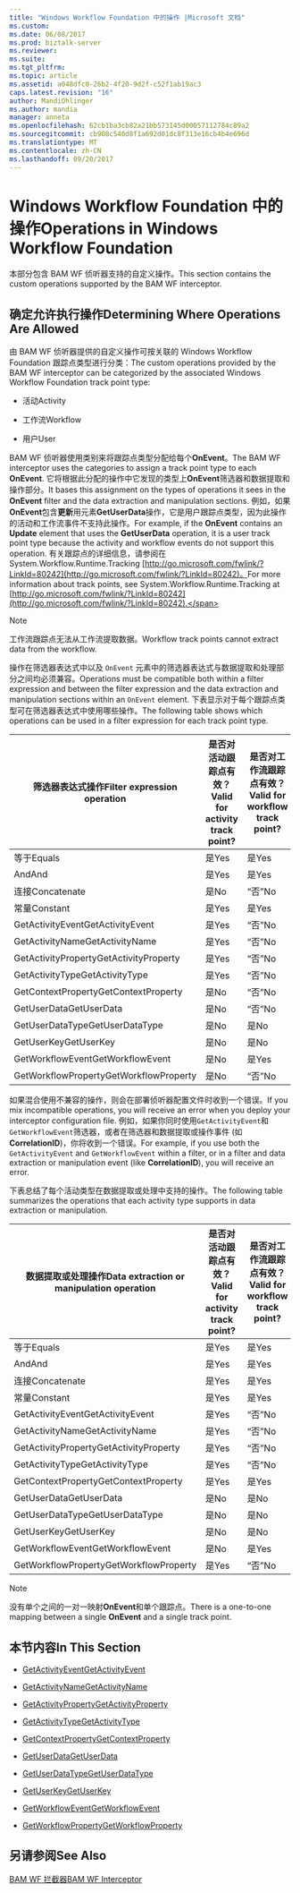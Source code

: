 ```yaml
---
title: "Windows Workflow Foundation 中的操作 |Microsoft 文档"
ms.custom: 
ms.date: 06/08/2017
ms.prod: biztalk-server
ms.reviewer: 
ms.suite: 
ms.tgt_pltfrm: 
ms.topic: article
ms.assetid: a048dfc0-26b2-4f20-9d2f-c52f1ab19ac3
caps.latest.revision: "16"
author: MandiOhlinger
ms.author: mandia
manager: anneta
ms.openlocfilehash: 62cb1ba3cb82a21bb573145d00057112784c89a2
ms.sourcegitcommit: cb908c540d8f1a692d01dc8f313e16cb4b4e696d
ms.translationtype: MT
ms.contentlocale: zh-CN
ms.lasthandoff: 09/20/2017
---
```

# <a name="operations-in-windows-workflow-foundation"></a><span data-ttu-id="42b6e-102">Windows Workflow Foundation 中的操作</span><span class="sxs-lookup"><span data-stu-id="42b6e-102">Operations in Windows Workflow Foundation</span></span>
<span data-ttu-id="42b6e-103">本部分包含 BAM WF 侦听器支持的自定义操作。</span><span class="sxs-lookup"><span data-stu-id="42b6e-103">This section contains the custom operations supported by the BAM WF interceptor.</span></span>  
  
## <a name="determining-where-operations-are-allowed"></a><span data-ttu-id="42b6e-104">确定允许执行操作</span><span class="sxs-lookup"><span data-stu-id="42b6e-104">Determining Where Operations Are Allowed</span></span>  
 <span data-ttu-id="42b6e-105">由 BAM WF 侦听器提供的自定义操作可按关联的 Windows Workflow Foundation 跟踪点类型进行分类：</span><span class="sxs-lookup"><span data-stu-id="42b6e-105">The custom operations provided by the BAM WF interceptor can be categorized by the associated Windows Workflow Foundation track point type:</span></span>  
  
-   <span data-ttu-id="42b6e-106">活动</span><span class="sxs-lookup"><span data-stu-id="42b6e-106">Activity</span></span>  
  
-   <span data-ttu-id="42b6e-107">工作流</span><span class="sxs-lookup"><span data-stu-id="42b6e-107">Workflow</span></span>  
  
-   <span data-ttu-id="42b6e-108">用户</span><span class="sxs-lookup"><span data-stu-id="42b6e-108">User</span></span>  
  
 <span data-ttu-id="42b6e-109">BAM WF 侦听器使用类别来将跟踪点类型分配给每个**OnEvent**。</span><span class="sxs-lookup"><span data-stu-id="42b6e-109">The BAM WF interceptor uses the categories to assign a track point type to each **OnEvent**.</span></span> <span data-ttu-id="42b6e-110">它将根据此分配的操作中它发现的类型上**OnEvent**筛选器和数据提取和操作部分。</span><span class="sxs-lookup"><span data-stu-id="42b6e-110">It bases this assignment on the types of operations it sees in the **OnEvent** filter and the data extraction and manipulation sections.</span></span> <span data-ttu-id="42b6e-111">例如，如果**OnEvent**包含**更新**用元素**GetUserData**操作，它是用户跟踪点类型，因为此操作的活动和工作流事件不支持此操作。</span><span class="sxs-lookup"><span data-stu-id="42b6e-111">For example, if the **OnEvent** contains an **Update** element that uses the **GetUserData** operation, it is a user track point type because the activity and workflow events do not support this operation.</span></span> <span data-ttu-id="42b6e-112">有关跟踪点的详细信息，请参阅在 System.Workflow.Runtime.Tracking [http://go.microsoft.com/fwlink/?LinkId=80242](http://go.microsoft.com/fwlink/?LinkId=80242)。</span><span class="sxs-lookup"><span data-stu-id="42b6e-112">For more information about track points, see System.Workflow.Runtime.Tracking at [http://go.microsoft.com/fwlink/?LinkId=80242](http://go.microsoft.com/fwlink/?LinkId=80242).</span></span>  
  
> [!NOTE]
>  <span data-ttu-id="42b6e-113">工作流跟踪点无法从工作流提取数据。</span><span class="sxs-lookup"><span data-stu-id="42b6e-113">Workflow track points cannot extract data from the workflow.</span></span>  
  
 <span data-ttu-id="42b6e-114">操作在筛选器表达式中以及 `OnEvent` 元素中的筛选器表达式与数据提取和处理部分之间均必须兼容。</span><span class="sxs-lookup"><span data-stu-id="42b6e-114">Operations must be compatible both within a filter expression and between the filter expression and the data extraction and manipulation sections within an `OnEvent` element.</span></span> <span data-ttu-id="42b6e-115">下表显示对于每个跟踪点类型可在筛选器表达式中使用哪些操作。</span><span class="sxs-lookup"><span data-stu-id="42b6e-115">The following table shows which operations can be used in a filter expression for each track point type.</span></span>  
  
|<span data-ttu-id="42b6e-116">筛选器表达式操作</span><span class="sxs-lookup"><span data-stu-id="42b6e-116">Filter expression operation</span></span>|<span data-ttu-id="42b6e-117">是否对活动跟踪点有效？</span><span class="sxs-lookup"><span data-stu-id="42b6e-117">Valid for activity track point?</span></span>|<span data-ttu-id="42b6e-118">是否对工作流跟踪点有效？</span><span class="sxs-lookup"><span data-stu-id="42b6e-118">Valid for workflow track point?</span></span>|<span data-ttu-id="42b6e-119">是否对用户跟踪点有效？</span><span class="sxs-lookup"><span data-stu-id="42b6e-119">Valid for user track point?</span></span>|  
|---------------------------------|-------------------------------------|-------------------------------------|---------------------------------|  
|<span data-ttu-id="42b6e-120">等于</span><span class="sxs-lookup"><span data-stu-id="42b6e-120">Equals</span></span>|<span data-ttu-id="42b6e-121">是</span><span class="sxs-lookup"><span data-stu-id="42b6e-121">Yes</span></span>|<span data-ttu-id="42b6e-122">是</span><span class="sxs-lookup"><span data-stu-id="42b6e-122">Yes</span></span>|<span data-ttu-id="42b6e-123">是</span><span class="sxs-lookup"><span data-stu-id="42b6e-123">Yes</span></span>|  
|<span data-ttu-id="42b6e-124">And</span><span class="sxs-lookup"><span data-stu-id="42b6e-124">And</span></span>|<span data-ttu-id="42b6e-125">是</span><span class="sxs-lookup"><span data-stu-id="42b6e-125">Yes</span></span>|<span data-ttu-id="42b6e-126">是</span><span class="sxs-lookup"><span data-stu-id="42b6e-126">Yes</span></span>|<span data-ttu-id="42b6e-127">是</span><span class="sxs-lookup"><span data-stu-id="42b6e-127">Yes</span></span>|  
|<span data-ttu-id="42b6e-128">连接</span><span class="sxs-lookup"><span data-stu-id="42b6e-128">Concatenate</span></span>|<span data-ttu-id="42b6e-129">是</span><span class="sxs-lookup"><span data-stu-id="42b6e-129">No</span></span>|<span data-ttu-id="42b6e-130">“否”</span><span class="sxs-lookup"><span data-stu-id="42b6e-130">No</span></span>|<span data-ttu-id="42b6e-131">是</span><span class="sxs-lookup"><span data-stu-id="42b6e-131">No</span></span>|  
|<span data-ttu-id="42b6e-132">常量</span><span class="sxs-lookup"><span data-stu-id="42b6e-132">Constant</span></span>|<span data-ttu-id="42b6e-133">是</span><span class="sxs-lookup"><span data-stu-id="42b6e-133">Yes</span></span>|<span data-ttu-id="42b6e-134">是</span><span class="sxs-lookup"><span data-stu-id="42b6e-134">Yes</span></span>|<span data-ttu-id="42b6e-135">是</span><span class="sxs-lookup"><span data-stu-id="42b6e-135">Yes</span></span>|  
|<span data-ttu-id="42b6e-136">GetActivityEvent</span><span class="sxs-lookup"><span data-stu-id="42b6e-136">GetActivityEvent</span></span>|<span data-ttu-id="42b6e-137">是</span><span class="sxs-lookup"><span data-stu-id="42b6e-137">Yes</span></span>|<span data-ttu-id="42b6e-138">“否”</span><span class="sxs-lookup"><span data-stu-id="42b6e-138">No</span></span>|<span data-ttu-id="42b6e-139">是</span><span class="sxs-lookup"><span data-stu-id="42b6e-139">No</span></span>|  
|<span data-ttu-id="42b6e-140">GetActivityName</span><span class="sxs-lookup"><span data-stu-id="42b6e-140">GetActivityName</span></span>|<span data-ttu-id="42b6e-141">是</span><span class="sxs-lookup"><span data-stu-id="42b6e-141">Yes</span></span>|<span data-ttu-id="42b6e-142">“否”</span><span class="sxs-lookup"><span data-stu-id="42b6e-142">No</span></span>|<span data-ttu-id="42b6e-143">是</span><span class="sxs-lookup"><span data-stu-id="42b6e-143">Yes</span></span>|  
|<span data-ttu-id="42b6e-144">GetActivityProperty</span><span class="sxs-lookup"><span data-stu-id="42b6e-144">GetActivityProperty</span></span>|<span data-ttu-id="42b6e-145">是</span><span class="sxs-lookup"><span data-stu-id="42b6e-145">Yes</span></span>|<span data-ttu-id="42b6e-146">“否”</span><span class="sxs-lookup"><span data-stu-id="42b6e-146">No</span></span>|<span data-ttu-id="42b6e-147">是</span><span class="sxs-lookup"><span data-stu-id="42b6e-147">Yes</span></span>|  
|<span data-ttu-id="42b6e-148">GetActivityType</span><span class="sxs-lookup"><span data-stu-id="42b6e-148">GetActivityType</span></span>|<span data-ttu-id="42b6e-149">是</span><span class="sxs-lookup"><span data-stu-id="42b6e-149">Yes</span></span>|<span data-ttu-id="42b6e-150">“否”</span><span class="sxs-lookup"><span data-stu-id="42b6e-150">No</span></span>|<span data-ttu-id="42b6e-151">是</span><span class="sxs-lookup"><span data-stu-id="42b6e-151">Yes</span></span>|  
|<span data-ttu-id="42b6e-152">GetContextProperty</span><span class="sxs-lookup"><span data-stu-id="42b6e-152">GetContextProperty</span></span>|<span data-ttu-id="42b6e-153">是</span><span class="sxs-lookup"><span data-stu-id="42b6e-153">No</span></span>|<span data-ttu-id="42b6e-154">“否”</span><span class="sxs-lookup"><span data-stu-id="42b6e-154">No</span></span>|<span data-ttu-id="42b6e-155">是</span><span class="sxs-lookup"><span data-stu-id="42b6e-155">No</span></span>|  
|<span data-ttu-id="42b6e-156">GetUserData</span><span class="sxs-lookup"><span data-stu-id="42b6e-156">GetUserData</span></span>|<span data-ttu-id="42b6e-157">是</span><span class="sxs-lookup"><span data-stu-id="42b6e-157">No</span></span>|<span data-ttu-id="42b6e-158">“否”</span><span class="sxs-lookup"><span data-stu-id="42b6e-158">No</span></span>|<span data-ttu-id="42b6e-159">是</span><span class="sxs-lookup"><span data-stu-id="42b6e-159">No</span></span>|  
|<span data-ttu-id="42b6e-160">GetUserDataType</span><span class="sxs-lookup"><span data-stu-id="42b6e-160">GetUserDataType</span></span>|<span data-ttu-id="42b6e-161">是</span><span class="sxs-lookup"><span data-stu-id="42b6e-161">No</span></span>|<span data-ttu-id="42b6e-162">是</span><span class="sxs-lookup"><span data-stu-id="42b6e-162">No</span></span>|<span data-ttu-id="42b6e-163">是</span><span class="sxs-lookup"><span data-stu-id="42b6e-163">Yes</span></span>|  
|<span data-ttu-id="42b6e-164">GetUserKey</span><span class="sxs-lookup"><span data-stu-id="42b6e-164">GetUserKey</span></span>|<span data-ttu-id="42b6e-165">是</span><span class="sxs-lookup"><span data-stu-id="42b6e-165">No</span></span>|<span data-ttu-id="42b6e-166">是</span><span class="sxs-lookup"><span data-stu-id="42b6e-166">No</span></span>|<span data-ttu-id="42b6e-167">是</span><span class="sxs-lookup"><span data-stu-id="42b6e-167">Yes</span></span>|  
|<span data-ttu-id="42b6e-168">GetWorkflowEvent</span><span class="sxs-lookup"><span data-stu-id="42b6e-168">GetWorkflowEvent</span></span>|<span data-ttu-id="42b6e-169">是</span><span class="sxs-lookup"><span data-stu-id="42b6e-169">No</span></span>|<span data-ttu-id="42b6e-170">是</span><span class="sxs-lookup"><span data-stu-id="42b6e-170">Yes</span></span>|<span data-ttu-id="42b6e-171">是</span><span class="sxs-lookup"><span data-stu-id="42b6e-171">No</span></span>|  
|<span data-ttu-id="42b6e-172">GetWorkflowProperty</span><span class="sxs-lookup"><span data-stu-id="42b6e-172">GetWorkflowProperty</span></span>|<span data-ttu-id="42b6e-173">是</span><span class="sxs-lookup"><span data-stu-id="42b6e-173">No</span></span>|<span data-ttu-id="42b6e-174">“否”</span><span class="sxs-lookup"><span data-stu-id="42b6e-174">No</span></span>|<span data-ttu-id="42b6e-175">是</span><span class="sxs-lookup"><span data-stu-id="42b6e-175">No</span></span>|  
  
 <span data-ttu-id="42b6e-176">如果混合使用不兼容的操作，则会在部署侦听器配置文件时收到一个错误。</span><span class="sxs-lookup"><span data-stu-id="42b6e-176">If you mix incompatible operations, you will receive an error when you deploy your interceptor configuration file.</span></span> <span data-ttu-id="42b6e-177">例如，如果你同时使用`GetActivityEvent`和`GetWorkflowEvent`筛选器，或者在筛选器和数据提取或操作事件 (如**CorrelationID**)，你将收到一个错误。</span><span class="sxs-lookup"><span data-stu-id="42b6e-177">For example, if you use both the `GetActivityEvent` and `GetWorkflowEvent` within a filter, or in a filter and data extraction or manipulation event (like **CorrelationID**), you will receive an error.</span></span>  
  
 <span data-ttu-id="42b6e-178">下表总结了每个活动类型在数据提取或处理中支持的操作。</span><span class="sxs-lookup"><span data-stu-id="42b6e-178">The following table summarizes the operations that each activity type supports in data extraction or manipulation.</span></span>  
  
|<span data-ttu-id="42b6e-179">数据提取或处理操作</span><span class="sxs-lookup"><span data-stu-id="42b6e-179">Data extraction or manipulation operation</span></span>|<span data-ttu-id="42b6e-180">是否对活动跟踪点有效？</span><span class="sxs-lookup"><span data-stu-id="42b6e-180">Valid for activity track point?</span></span>|<span data-ttu-id="42b6e-181">是否对工作流跟踪点有效？</span><span class="sxs-lookup"><span data-stu-id="42b6e-181">Valid for workflow track point?</span></span>|<span data-ttu-id="42b6e-182">是否对用户跟踪点有效？</span><span class="sxs-lookup"><span data-stu-id="42b6e-182">Valid for user track point?</span></span>|  
|-----------------------------------------------|-------------------------------------|-------------------------------------|---------------------------------|  
|<span data-ttu-id="42b6e-183">等于</span><span class="sxs-lookup"><span data-stu-id="42b6e-183">Equals</span></span>|<span data-ttu-id="42b6e-184">是</span><span class="sxs-lookup"><span data-stu-id="42b6e-184">Yes</span></span>|<span data-ttu-id="42b6e-185">是</span><span class="sxs-lookup"><span data-stu-id="42b6e-185">Yes</span></span>|<span data-ttu-id="42b6e-186">是</span><span class="sxs-lookup"><span data-stu-id="42b6e-186">Yes</span></span>|  
|<span data-ttu-id="42b6e-187">And</span><span class="sxs-lookup"><span data-stu-id="42b6e-187">And</span></span>|<span data-ttu-id="42b6e-188">是</span><span class="sxs-lookup"><span data-stu-id="42b6e-188">Yes</span></span>|<span data-ttu-id="42b6e-189">是</span><span class="sxs-lookup"><span data-stu-id="42b6e-189">Yes</span></span>|<span data-ttu-id="42b6e-190">是</span><span class="sxs-lookup"><span data-stu-id="42b6e-190">Yes</span></span>|  
|<span data-ttu-id="42b6e-191">连接</span><span class="sxs-lookup"><span data-stu-id="42b6e-191">Concatenate</span></span>|<span data-ttu-id="42b6e-192">是</span><span class="sxs-lookup"><span data-stu-id="42b6e-192">Yes</span></span>|<span data-ttu-id="42b6e-193">是</span><span class="sxs-lookup"><span data-stu-id="42b6e-193">Yes</span></span>|<span data-ttu-id="42b6e-194">是</span><span class="sxs-lookup"><span data-stu-id="42b6e-194">Yes</span></span>|  
|<span data-ttu-id="42b6e-195">常量</span><span class="sxs-lookup"><span data-stu-id="42b6e-195">Constant</span></span>|<span data-ttu-id="42b6e-196">是</span><span class="sxs-lookup"><span data-stu-id="42b6e-196">Yes</span></span>|<span data-ttu-id="42b6e-197">是</span><span class="sxs-lookup"><span data-stu-id="42b6e-197">Yes</span></span>|<span data-ttu-id="42b6e-198">是</span><span class="sxs-lookup"><span data-stu-id="42b6e-198">Yes</span></span>|  
|<span data-ttu-id="42b6e-199">GetActivityEvent</span><span class="sxs-lookup"><span data-stu-id="42b6e-199">GetActivityEvent</span></span>|<span data-ttu-id="42b6e-200">是</span><span class="sxs-lookup"><span data-stu-id="42b6e-200">Yes</span></span>|<span data-ttu-id="42b6e-201">“否”</span><span class="sxs-lookup"><span data-stu-id="42b6e-201">No</span></span>|<span data-ttu-id="42b6e-202">是</span><span class="sxs-lookup"><span data-stu-id="42b6e-202">No</span></span>|  
|<span data-ttu-id="42b6e-203">GetActivityName</span><span class="sxs-lookup"><span data-stu-id="42b6e-203">GetActivityName</span></span>|<span data-ttu-id="42b6e-204">是</span><span class="sxs-lookup"><span data-stu-id="42b6e-204">Yes</span></span>|<span data-ttu-id="42b6e-205">“否”</span><span class="sxs-lookup"><span data-stu-id="42b6e-205">No</span></span>|<span data-ttu-id="42b6e-206">是</span><span class="sxs-lookup"><span data-stu-id="42b6e-206">Yes</span></span>|  
|<span data-ttu-id="42b6e-207">GetActivityProperty</span><span class="sxs-lookup"><span data-stu-id="42b6e-207">GetActivityProperty</span></span>|<span data-ttu-id="42b6e-208">是</span><span class="sxs-lookup"><span data-stu-id="42b6e-208">Yes</span></span>|<span data-ttu-id="42b6e-209">“否”</span><span class="sxs-lookup"><span data-stu-id="42b6e-209">No</span></span>|<span data-ttu-id="42b6e-210">是</span><span class="sxs-lookup"><span data-stu-id="42b6e-210">Yes</span></span>|  
|<span data-ttu-id="42b6e-211">GetActivityType</span><span class="sxs-lookup"><span data-stu-id="42b6e-211">GetActivityType</span></span>|<span data-ttu-id="42b6e-212">是</span><span class="sxs-lookup"><span data-stu-id="42b6e-212">Yes</span></span>|<span data-ttu-id="42b6e-213">“否”</span><span class="sxs-lookup"><span data-stu-id="42b6e-213">No</span></span>|<span data-ttu-id="42b6e-214">是</span><span class="sxs-lookup"><span data-stu-id="42b6e-214">Yes</span></span>|  
|<span data-ttu-id="42b6e-215">GetContextProperty</span><span class="sxs-lookup"><span data-stu-id="42b6e-215">GetContextProperty</span></span>|<span data-ttu-id="42b6e-216">是</span><span class="sxs-lookup"><span data-stu-id="42b6e-216">Yes</span></span>|<span data-ttu-id="42b6e-217">是</span><span class="sxs-lookup"><span data-stu-id="42b6e-217">Yes</span></span>|<span data-ttu-id="42b6e-218">是</span><span class="sxs-lookup"><span data-stu-id="42b6e-218">Yes</span></span>|  
|<span data-ttu-id="42b6e-219">GetUserData</span><span class="sxs-lookup"><span data-stu-id="42b6e-219">GetUserData</span></span>|<span data-ttu-id="42b6e-220">是</span><span class="sxs-lookup"><span data-stu-id="42b6e-220">No</span></span>|<span data-ttu-id="42b6e-221">是</span><span class="sxs-lookup"><span data-stu-id="42b6e-221">No</span></span>|<span data-ttu-id="42b6e-222">是</span><span class="sxs-lookup"><span data-stu-id="42b6e-222">Yes</span></span>|  
|<span data-ttu-id="42b6e-223">GetUserDataType</span><span class="sxs-lookup"><span data-stu-id="42b6e-223">GetUserDataType</span></span>|<span data-ttu-id="42b6e-224">是</span><span class="sxs-lookup"><span data-stu-id="42b6e-224">No</span></span>|<span data-ttu-id="42b6e-225">是</span><span class="sxs-lookup"><span data-stu-id="42b6e-225">No</span></span>|<span data-ttu-id="42b6e-226">是</span><span class="sxs-lookup"><span data-stu-id="42b6e-226">Yes</span></span>|  
|<span data-ttu-id="42b6e-227">GetUserKey</span><span class="sxs-lookup"><span data-stu-id="42b6e-227">GetUserKey</span></span>|<span data-ttu-id="42b6e-228">是</span><span class="sxs-lookup"><span data-stu-id="42b6e-228">No</span></span>|<span data-ttu-id="42b6e-229">是</span><span class="sxs-lookup"><span data-stu-id="42b6e-229">No</span></span>|<span data-ttu-id="42b6e-230">是</span><span class="sxs-lookup"><span data-stu-id="42b6e-230">Yes</span></span>|  
|<span data-ttu-id="42b6e-231">GetWorkflowEvent</span><span class="sxs-lookup"><span data-stu-id="42b6e-231">GetWorkflowEvent</span></span>|<span data-ttu-id="42b6e-232">是</span><span class="sxs-lookup"><span data-stu-id="42b6e-232">No</span></span>|<span data-ttu-id="42b6e-233">是</span><span class="sxs-lookup"><span data-stu-id="42b6e-233">Yes</span></span>|<span data-ttu-id="42b6e-234">是</span><span class="sxs-lookup"><span data-stu-id="42b6e-234">No</span></span>|  
|<span data-ttu-id="42b6e-235">GetWorkflowProperty</span><span class="sxs-lookup"><span data-stu-id="42b6e-235">GetWorkflowProperty</span></span>|<span data-ttu-id="42b6e-236">是</span><span class="sxs-lookup"><span data-stu-id="42b6e-236">Yes</span></span>|<span data-ttu-id="42b6e-237">“否”</span><span class="sxs-lookup"><span data-stu-id="42b6e-237">No</span></span>|<span data-ttu-id="42b6e-238">是</span><span class="sxs-lookup"><span data-stu-id="42b6e-238">Yes</span></span>|  
  
> [!NOTE]
>  <span data-ttu-id="42b6e-239">没有单个之间的一对一映射**OnEvent**和单个跟踪点。</span><span class="sxs-lookup"><span data-stu-id="42b6e-239">There is a one-to-one mapping between a single **OnEvent** and a single track point.</span></span>  
  
## <a name="in-this-section"></a><span data-ttu-id="42b6e-240">本节内容</span><span class="sxs-lookup"><span data-stu-id="42b6e-240">In This Section</span></span>  
  
-   [<span data-ttu-id="42b6e-241">GetActivityEvent</span><span class="sxs-lookup"><span data-stu-id="42b6e-241">GetActivityEvent</span></span>](../core/getactivityevent.md)  
  
-   [<span data-ttu-id="42b6e-242">GetActivityName</span><span class="sxs-lookup"><span data-stu-id="42b6e-242">GetActivityName</span></span>](../core/getactivityname.md)  
  
-   [<span data-ttu-id="42b6e-243">GetActivityProperty</span><span class="sxs-lookup"><span data-stu-id="42b6e-243">GetActivityProperty</span></span>](../core/getactivityproperty.md)  
  
-   [<span data-ttu-id="42b6e-244">GetActivityType</span><span class="sxs-lookup"><span data-stu-id="42b6e-244">GetActivityType</span></span>](../core/getactivitytype.md)  
  
-   [<span data-ttu-id="42b6e-245">GetContextProperty</span><span class="sxs-lookup"><span data-stu-id="42b6e-245">GetContextProperty</span></span>](../core/getcontextproperty2.md)  
  
-   [<span data-ttu-id="42b6e-246">GetUserData</span><span class="sxs-lookup"><span data-stu-id="42b6e-246">GetUserData</span></span>](../core/getuserdata.md)  
  
-   [<span data-ttu-id="42b6e-247">GetUserDataType</span><span class="sxs-lookup"><span data-stu-id="42b6e-247">GetUserDataType</span></span>](../core/getuserdatatype.md)  
  
-   [<span data-ttu-id="42b6e-248">GetUserKey</span><span class="sxs-lookup"><span data-stu-id="42b6e-248">GetUserKey</span></span>](../core/getuserkey.md)  
  
-   [<span data-ttu-id="42b6e-249">GetWorkflowEvent</span><span class="sxs-lookup"><span data-stu-id="42b6e-249">GetWorkflowEvent</span></span>](../core/getworkflowevent.md)  
  
-   [<span data-ttu-id="42b6e-250">GetWorkflowProperty</span><span class="sxs-lookup"><span data-stu-id="42b6e-250">GetWorkflowProperty</span></span>](../core/getworkflowproperty.md)  
  
## <a name="see-also"></a><span data-ttu-id="42b6e-251">另请参阅</span><span class="sxs-lookup"><span data-stu-id="42b6e-251">See Also</span></span>  
 [<span data-ttu-id="42b6e-252">BAM WF 拦截器</span><span class="sxs-lookup"><span data-stu-id="42b6e-252">BAM WF Interceptor</span></span>](../core/bam-wf-interceptor.md)